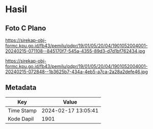 # Hasil

## Foto C Plano

https://sirekap-obj-formc.kpu.go.id/fb43/pemilu/pdpr/19/01/05/20/04/1901052004001-20240215-071108--845170f7-545a-4355-89d3-d7d1bf762434.jpg

https://sirekap-obj-formc.kpu.go.id/fb43/pemilu/pdpr/19/01/05/20/04/1901052004001-20240215-072848--1b3625b7-434a-4eb5-a7ca-2a28a2defe46.jpg


## Metadata

| Key        | Value               |
| ---------- | ------------------- |
| Time Stamp | 2024-02-17 13:05:41 |
| Kode Dapil | 1901                |




